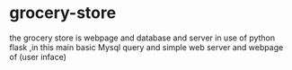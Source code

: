 # grocery-store
the grocery store is webpage and database and server in use of python flask ,in this main basic Mysql query and simple web server and webpage of (user inface)
